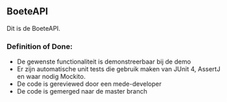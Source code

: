 ## BoeteAPI

Dit is de BoeteAPI.

### Definition of Done:
- De gewenste functionaliteit is demonstreerbaar bij de demo
- Er zijn automatische unit tests die gebruik maken van JUnit 4, AssertJ en waar nodig Mockito.
- De code is gereviewed door een mede-developer
- De code is gemerged naar de master branch